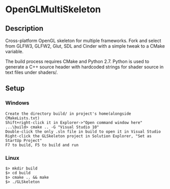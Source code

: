 # OpenGLMultiSkeleton

## Description
Cross-platform OpenGL skeleton for multiple frameworks. Fork and select from GLFW3, GLFW2,
Glut, SDL and Cinder with a simple tweak to a CMake variable.

The build process requires CMake and Python 2.7. Python is used to generate
a C++ source header with hardcoded strings for shader source in text files under shaders/.

## Setup
### Windows
    Create the directory build/ in project's home(alongside CMakeLists.txt)
    Shift+right-click it in Explorer->"Open command window here"
    ...\build> cmake .. -G "Visual Studio 10"
    Double-click the only .sln file in build to open it in Visual Studio
    Right-click the GLSkeleton project in Solution Explorer, "Set as StartUp Project"
    F7 to build, F5 to build and run

### Linux
    $> mkdir build
    $> cd build
    $> cmake .. && make
    $> ./GLSkeleton
